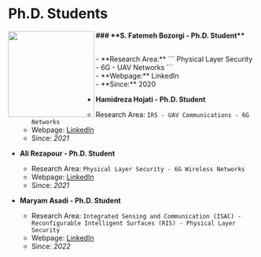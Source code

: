# **Ph.D. Students**


<p>
  <img src="https://github.com/user-attachments/assets/3f0e89c7-f876-489b-ad7d-180885dc46f0" align="left" width="175" height="175"><span>  <p><b> ### **S. Fatemeh Bozorgi - Ph.D. Student**</b></p></span> 
    <br>  <span class="ban2"> - **Research Area:** ``` Physical Layer Security - 6G - UAV Networks ```</a>
     <br>  - **Webpage:** LinkedIn</a>
    <br>  - **Since:** 2020  </a></span>
    </p>


- **Hamidreza Hojati - Ph.D. Student**
  - Research Area: ```IRS - UAV Communications - 6G Networks```
  - Webpage: [LinkedIn](https://www.linkedin.com/in/hamidreza-hojjati-a992641b1)
  - Since: *2021*

- **Ali Rezapour - Ph.D. Student**
  - Research Area: ```Physical Layer Security - 6G Wireless Networks```
  - Webpage: [LinkedIn](http://www.linkedin.com/in/ali-rezapour)
  - Since: *2021*

- **Maryam Asadi - Ph.D. Student**
  - Research Area: ```Integrated Sensing and Communication (ISAC) - Reconfigurable Intelligent Surfaces (RIS) - Physical Layer Security```
  - Webpage: [LinkedIn](https://www.linkedin.com/in/maryam-asadi-38665923a)
  - Since: *2022*
